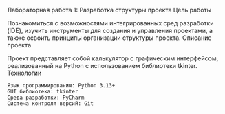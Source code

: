 Лабораторная работа 1: Разработка структуры проекта
Цель работы

Познакомиться с возможностями интегрированных сред разработки (IDE), изучить инструменты для создания и управления проектами, а также освоить принципы организации структуры проекта.
Описание проекта

Проект представляет собой калькулятор с графическим интерфейсом, реализованный на Python с использованием библиотеки tkinter.
Технологии

    Язык программирования: Python 3.13+
    GUI библиотека: tkinter
    Среда разработки: PyCharm
    Система контроля версий: Git
